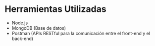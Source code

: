 # Herramientas Utilizadas
- Node.js
- MongoDB (Base de datos)
- Postman (APIs RESTful para la comunicación entre el front-end y el back-end) 
